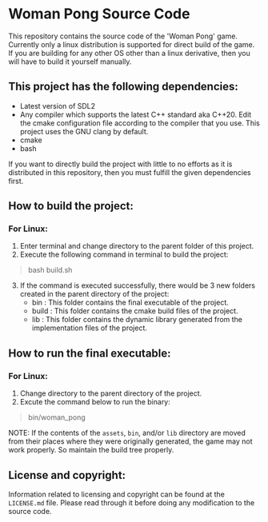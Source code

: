 # Woman Pong Source Code
This repository contains the source code of the 'Woman Pong' game. Currently only a linux distribution is supported for direct build of the game. If you are building for any other OS other than a linux derivative, then you will have to build it yourself manually.

## This project has the following dependencies:
* Latest version of SDL2
* Any compiler which supports the latest C++ standard aka C++20. Edit the cmake configuration file according to the compiler that you use. This project uses the GNU clang by default.
* cmake
* bash

If you want to directly build the project with little to no efforts as it is distributed in this repository, then you must fulfill the given dependencies first.

## How to build the project:
### For Linux:
1. Enter terminal and change directory to the parent folder of this project.
2. Execute the following command in terminal to build the project:
> bash build.sh
3. If the command is executed successfully, there would be 3 new folders created in the parent directory of the project:
    * bin : This folder contains the final executable of the project.
    * build : This folder contains the cmake build files of the project.
    * lib : This folder contains the dynamic library generated from the implementation files of the project.

## How to run the final executable:
### For Linux:
1. Change directory to the parent directory of the project.
2. Excute the command below to run the binary:
> bin/woman_pong

NOTE: If the contents of the `assets`, `bin`, and/or `lib` directory are moved from their places where they were originally generated, the game may not work properly. So maintain the build tree properly.

## License and copyright:
Information related to licensing and copyright can be found at the `LICENSE.md` file. Please read through it before doing any modification to the source code.
